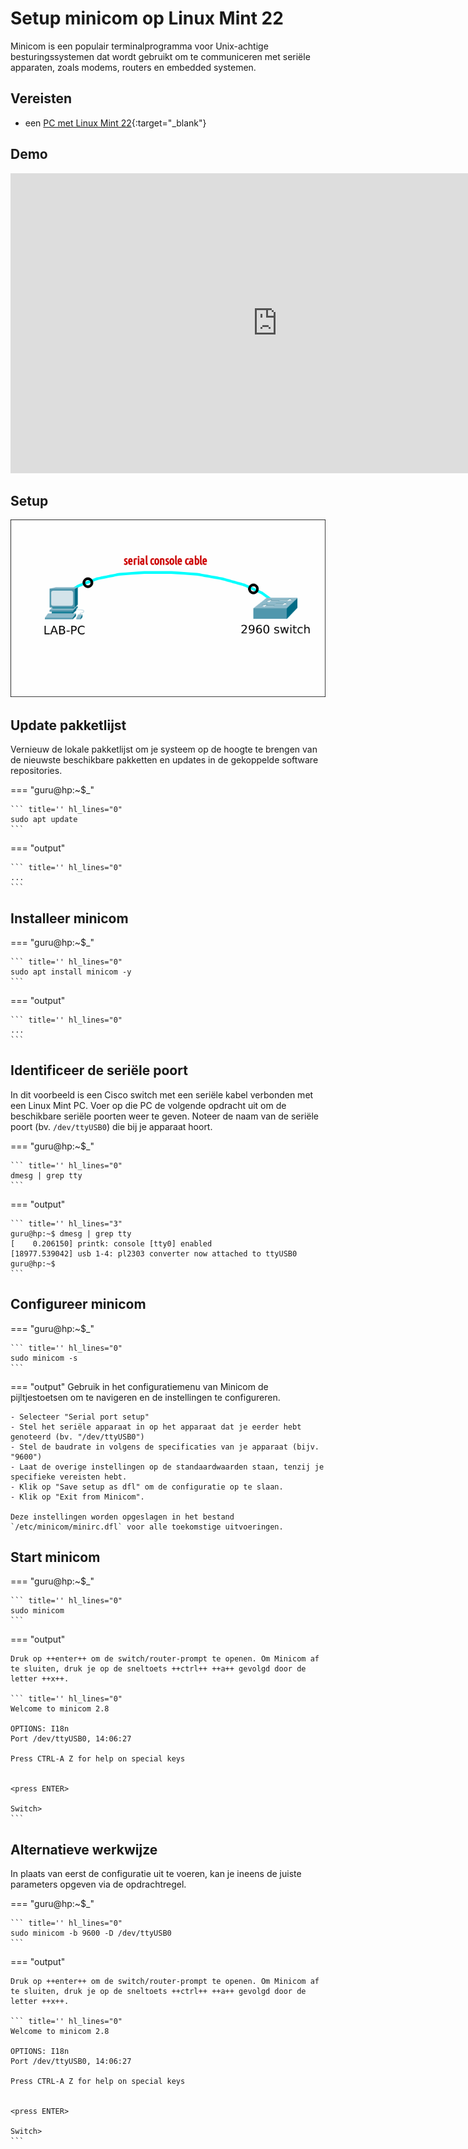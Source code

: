 # Setup minicom op Linux Mint 22

Minicom is een populair terminalprogramma voor Unix-achtige besturingssystemen dat wordt gebruikt om te communiceren met seriële apparaten, zoals modems, routers en embedded systemen.

## Vereisten
- een [PC met Linux Mint 22](../../tutorials/setup-windows11-linuxmint22-dual-boot-uefi/index.md ){:target="_blank"}

## Demo
<iframe width="854" height="480" src="https://www.youtube.com/embed/xiRsG7-qaQY?autoplay=0&loop=0&mute=0" title="YouTube video player" frameborder="0" allow="accelerometer; autoplay; clipboard-write; encrypted-media; gyroscope; picture-in-picture; web-share" referrerpolicy="strict-origin-when-cross-origin" allowfullscreen></iframe>

## Setup
<img src="console-access.png"/>

## Update pakketlijst
Vernieuw de lokale pakketlijst om je systeem op de hoogte te brengen van de nieuwste beschikbare pakketten en updates in de gekoppelde software repositories.

=== "guru@hp:~$_"

    ``` title='' hl_lines="0"
    sudo apt update
    ```

=== "output"

    ``` title='' hl_lines="0"
    ...
    ```

## Installeer minicom
=== "guru@hp:~$_"

    ``` title='' hl_lines="0"
    sudo apt install minicom -y
    ```

=== "output"

    ``` title='' hl_lines="0"
    ...
    ```

## Identificeer de seriële poort
In dit voorbeeld is een Cisco switch met een seriële kabel verbonden met een Linux Mint PC. Voer op die PC de volgende opdracht uit om de beschikbare seriële poorten weer te geven. Noteer de naam van de seriële poort (bv. `/dev/ttyUSB0`) die bij je apparaat hoort.

=== "guru@hp:~$_"

    ``` title='' hl_lines="0"
    dmesg | grep tty
    ```

=== "output"

    ``` title='' hl_lines="3"
    guru@hp:~$ dmesg | grep tty
    [    0.206150] printk: console [tty0] enabled
    [18977.539042] usb 1-4: pl2303 converter now attached to ttyUSB0
    guru@hp:~$ 
    ```

## Configureer minicom

=== "guru@hp:~$_"

    ``` title='' hl_lines="0"
    sudo minicom -s
    ```

=== "output"
    Gebruik in het configuratiemenu van Minicom de pijltjestoetsen om te navigeren en de instellingen te configureren.

    - Selecteer "Serial port setup"
    - Stel het seriële apparaat in op het apparaat dat je eerder hebt genoteerd (bv. "/dev/ttyUSB0")
    - Stel de baudrate in volgens de specificaties van je apparaat (bijv. "9600")
    - Laat de overige instellingen op de standaardwaarden staan, tenzij je specifieke vereisten hebt.
    - Klik op "Save setup as dfl" om de configuratie op te slaan.
    - Klik op "Exit from Minicom".

    Deze instellingen worden opgeslagen in het bestand `/etc/minicom/minirc.dfl` voor alle toekomstige uitvoeringen.

## Start minicom

=== "guru@hp:~$_"

    ``` title='' hl_lines="0"
    sudo minicom
    ```

=== "output"

    Druk op ++enter++ om de switch/router-prompt te openen. Om Minicom af te sluiten, druk je op de sneltoets ++ctrl++ ++a++ gevolgd door de letter ++x++.

    ``` title='' hl_lines="0"
    Welcome to minicom 2.8

    OPTIONS: I18n 
    Port /dev/ttyUSB0, 14:06:27

    Press CTRL-A Z for help on special keys


    <press ENTER>

    Switch>
    ```

## Alternatieve werkwijze
In plaats van eerst de configuratie uit te voeren, kan je ineens de juiste parameters opgeven via de opdrachtregel.

=== "guru@hp:~$_"

    ``` title='' hl_lines="0"
    sudo minicom -b 9600 -D /dev/ttyUSB0
    ```

=== "output"

    Druk op ++enter++ om de switch/router-prompt te openen. Om Minicom af te sluiten, druk je op de sneltoets ++ctrl++ ++a++ gevolgd door de letter ++x++.

    ``` title='' hl_lines="0"
    Welcome to minicom 2.8

    OPTIONS: I18n 
    Port /dev/ttyUSB0, 14:06:27

    Press CTRL-A Z for help on special keys


    <press ENTER>

    Switch>
    ```
